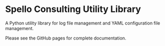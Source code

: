 # Spello Consulting Utility Library

A Python utility library for log file management and YAML configuration file management. 

Please see the GitHub pages for complete documentation.
